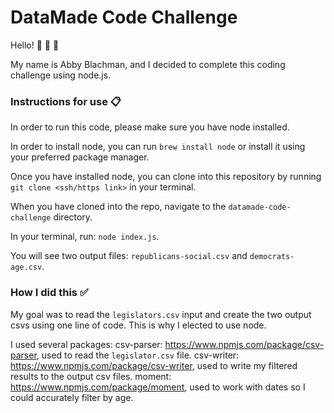 # DataMade Code Challenge

Hello!  👋 👋 👋

My name is Abby Blachman, and I decided to complete this coding challenge using node.js. 

### Instructions for use 📋

In order to run this code, please make sure you have node installed. 

In order to install node, you can run `brew install node` or install it using your preferred package manager. 

Once you have installed node, you can clone into this repository by running `git clone <ssh/https link>` in your terminal. 

When you have cloned into the repo, navigate to the `datamade-code-challenge` directory. 

In your terminal, run: `node index.js`. 

You will see two output files: `republicans-social.csv` and `democrats-age.csv`.

### How I did this ✅ 

My goal was to read the  `legislators.csv` input and create the two output csvs using one line of code. This is why I elected to use node. 

I used several packages: 
csv-parser: https://www.npmjs.com/package/csv-parser, used to read the `legislator.csv` file. 
csv-writer: https://www.npmjs.com/package/csv-writer, used to write my filtered results to the output csv files. 
moment: https://www.npmjs.com/package/moment, used to work with dates so I could accurately filter by age.

